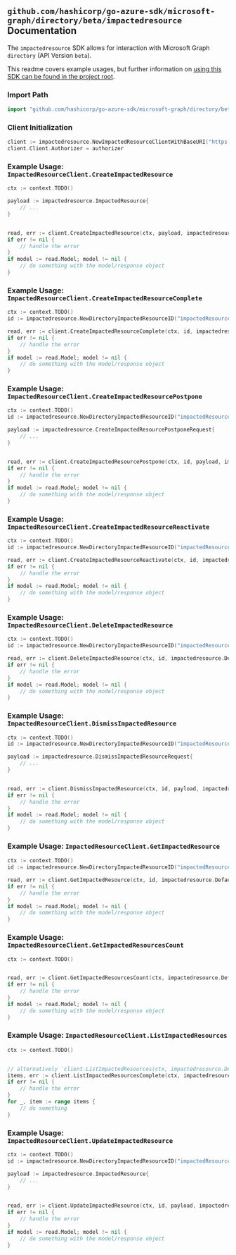 
## `github.com/hashicorp/go-azure-sdk/microsoft-graph/directory/beta/impactedresource` Documentation

The `impactedresource` SDK allows for interaction with Microsoft Graph `directory` (API Version `beta`).

This readme covers example usages, but further information on [using this SDK can be found in the project root](https://github.com/hashicorp/go-azure-sdk/tree/main/docs).

### Import Path

```go
import "github.com/hashicorp/go-azure-sdk/microsoft-graph/directory/beta/impactedresource"
```


### Client Initialization

```go
client := impactedresource.NewImpactedResourceClientWithBaseURI("https://graph.microsoft.com")
client.Client.Authorizer = authorizer
```


### Example Usage: `ImpactedResourceClient.CreateImpactedResource`

```go
ctx := context.TODO()

payload := impactedresource.ImpactedResource{
	// ...
}


read, err := client.CreateImpactedResource(ctx, payload, impactedresource.DefaultCreateImpactedResourceOperationOptions())
if err != nil {
	// handle the error
}
if model := read.Model; model != nil {
	// do something with the model/response object
}
```


### Example Usage: `ImpactedResourceClient.CreateImpactedResourceComplete`

```go
ctx := context.TODO()
id := impactedresource.NewDirectoryImpactedResourceID("impactedResourceId")

read, err := client.CreateImpactedResourceComplete(ctx, id, impactedresource.DefaultCreateImpactedResourceCompleteOperationOptions())
if err != nil {
	// handle the error
}
if model := read.Model; model != nil {
	// do something with the model/response object
}
```


### Example Usage: `ImpactedResourceClient.CreateImpactedResourcePostpone`

```go
ctx := context.TODO()
id := impactedresource.NewDirectoryImpactedResourceID("impactedResourceId")

payload := impactedresource.CreateImpactedResourcePostponeRequest{
	// ...
}


read, err := client.CreateImpactedResourcePostpone(ctx, id, payload, impactedresource.DefaultCreateImpactedResourcePostponeOperationOptions())
if err != nil {
	// handle the error
}
if model := read.Model; model != nil {
	// do something with the model/response object
}
```


### Example Usage: `ImpactedResourceClient.CreateImpactedResourceReactivate`

```go
ctx := context.TODO()
id := impactedresource.NewDirectoryImpactedResourceID("impactedResourceId")

read, err := client.CreateImpactedResourceReactivate(ctx, id, impactedresource.DefaultCreateImpactedResourceReactivateOperationOptions())
if err != nil {
	// handle the error
}
if model := read.Model; model != nil {
	// do something with the model/response object
}
```


### Example Usage: `ImpactedResourceClient.DeleteImpactedResource`

```go
ctx := context.TODO()
id := impactedresource.NewDirectoryImpactedResourceID("impactedResourceId")

read, err := client.DeleteImpactedResource(ctx, id, impactedresource.DefaultDeleteImpactedResourceOperationOptions())
if err != nil {
	// handle the error
}
if model := read.Model; model != nil {
	// do something with the model/response object
}
```


### Example Usage: `ImpactedResourceClient.DismissImpactedResource`

```go
ctx := context.TODO()
id := impactedresource.NewDirectoryImpactedResourceID("impactedResourceId")

payload := impactedresource.DismissImpactedResourceRequest{
	// ...
}


read, err := client.DismissImpactedResource(ctx, id, payload, impactedresource.DefaultDismissImpactedResourceOperationOptions())
if err != nil {
	// handle the error
}
if model := read.Model; model != nil {
	// do something with the model/response object
}
```


### Example Usage: `ImpactedResourceClient.GetImpactedResource`

```go
ctx := context.TODO()
id := impactedresource.NewDirectoryImpactedResourceID("impactedResourceId")

read, err := client.GetImpactedResource(ctx, id, impactedresource.DefaultGetImpactedResourceOperationOptions())
if err != nil {
	// handle the error
}
if model := read.Model; model != nil {
	// do something with the model/response object
}
```


### Example Usage: `ImpactedResourceClient.GetImpactedResourcesCount`

```go
ctx := context.TODO()


read, err := client.GetImpactedResourcesCount(ctx, impactedresource.DefaultGetImpactedResourcesCountOperationOptions())
if err != nil {
	// handle the error
}
if model := read.Model; model != nil {
	// do something with the model/response object
}
```


### Example Usage: `ImpactedResourceClient.ListImpactedResources`

```go
ctx := context.TODO()


// alternatively `client.ListImpactedResources(ctx, impactedresource.DefaultListImpactedResourcesOperationOptions())` can be used to do batched pagination
items, err := client.ListImpactedResourcesComplete(ctx, impactedresource.DefaultListImpactedResourcesOperationOptions())
if err != nil {
	// handle the error
}
for _, item := range items {
	// do something
}
```


### Example Usage: `ImpactedResourceClient.UpdateImpactedResource`

```go
ctx := context.TODO()
id := impactedresource.NewDirectoryImpactedResourceID("impactedResourceId")

payload := impactedresource.ImpactedResource{
	// ...
}


read, err := client.UpdateImpactedResource(ctx, id, payload, impactedresource.DefaultUpdateImpactedResourceOperationOptions())
if err != nil {
	// handle the error
}
if model := read.Model; model != nil {
	// do something with the model/response object
}
```
